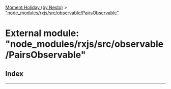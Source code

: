 [Moment Holiday (by Nesto)](../README.md) > ["node_modules/rxjs/src/observable/PairsObservable"](../modules/_node_modules_rxjs_src_observable_pairsobservable_.md)

# External module: "node_modules/rxjs/src/observable/PairsObservable"

## Index

---

